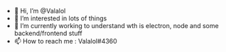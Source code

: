 - 👋 Hi, I’m @Valalol
- 👀 I’m interested in lots of things
- 🌱 I’m currently working to understand wth is electron, node and some backend/frontend stuff
- 📫 How to reach me : Valalol#4360

<!---
Valalol/Valalol is a ✨ special ✨ repository because its `README.md` (this file) appears on your GitHub profile.
You can click the Preview link to take a look at your changes.
--->
